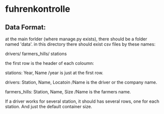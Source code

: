 # fuhrenkontrolle
## Data Format:
at the main forlder (where manage.py exists), there should be a folder named 'data'. in this directory there should exist csv files by these names:

drivers/
farmers_hills/
stations

the first row is the header of each coloumn:

stations: Year, Name
/year is just at the first row.

drivers: Station, Name, Locatoin
/Name is the driver or the company name.

farmers_hills: Station, Name, Size
/Name is the farmers name.

If a driver works for several station, it should has several rows, one for each station. And just the default container size.




